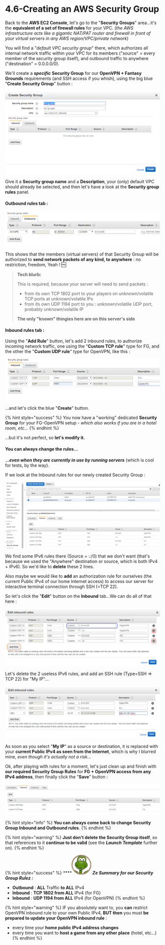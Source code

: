 # 4.6-Creating an AWS Security Group

Back to the **AWS EC2 Console**, let's go to the "**Security Groups**" area...it's the **equivalent of a set of firewall rules** for your VPC. \(_the AWS infrastructure acts like a gigantic NAT/PAT router and firewall in front of your virtual servers in any AWS region/VPC/private network_\)

You will find a "_default VPC security group_" there, which authorizes all internal network traffic within your VPC for its members \("source" = every member of the security group itself\), and outbound traffic to anywhere \("destination" = 0.0.0.0/0\).

We'll create a _**specific**_ **Security Group** for our **OpenVPN + Fantasy Grounds** requirements \(and SSH access if you whish\), using the big blue "**Create Security Group**" button :

![](../.gitbook/assets/image%20%2837%29.png)

Give it a **Security group name** and a **Description**, your \(only\) default VPC should already be selected, and then let's have a look at the **Security group rules** panel.



#### **Outbound rules** tab :

![Authorized Outbound traffic : All / Anywhere](../.gitbook/assets/image%20%28104%29.png)

This shows that the members \(virtual servers\) of that Security Group will be authorized to **send network packets of any kind, to anywhere** : no restriction, freedom, Yeah ! 🆓 

> **Tech blurb:**
>
> This is required, because your server will need to send packets :
>
> * from its own TCP 1802 port to your players on unknown/volatile TCP ports at unknown/volatile IPs
> * from its own UDP 1194 port to you : unknown/volatile UDP port, probably unknown/volatile IP
>
> **The only "known" thingies here are on this server's side**



#### Inbound rules tab :

Using the "**Add Rule**" button, let's add 2 inbound rules, to authorize incoming network traffic, one using the "**Custom TCP rule**" type for FG, and the other the "**Custom UDP rule**" type for OpenVPN, like this :

![](../.gitbook/assets/image%20%2861%29.png)

...and let's click the blue "**Create**" button.

{% hint style="success" %}
You now have a "working" dedicated **Security Group** for your FG-OpenVPN setup - _which also works if you are in a hotel room, etc..._
{% endhint %}

...but it's not perfect, so **let's modify it.**



#### You can always change the rules...

._**..even when they are currently in use by running servers**_ \(which is cool for tests, by the way\).

If we look at the Inbound rules for our newly created Security Group :

![](../.gitbook/assets/image%20%2897%29.png)

We find some IPv6 rules there \(Source = ::/0\) that we don't want \(that's because we used the "Anywhere" destination or source, which is both IPv4 + IPv6\). So we'd like to **delete** these 2 lines.

Also maybe we would like to **add** an authorization rule for ourselves \(the current Public IPv4 of our home Internet access\) to access our server for interactive terminal connection through SSH \(=TCP 22\).

So let's click the "**Edit**" button on the **Inbound** tab...We can do all of that here :

![Red: delete rule, Orange : add rule, Blue : change some details](../.gitbook/assets/image%20%28115%29.png)

Let's delete the 2 useless IPv6 rules, and add an SSH rule \(Type=SSH =&gt; TCP 22\) for "My IP"...

![](../.gitbook/assets/image%20%2863%29.png)

As soon as you select "**My IP**" as a source or destination, it is replaced with your **current Public IPv4 as seen from the Internet**, which is why I blurred mine, _even though it's actually not a risk..._

Ok, after playing with rules for a moment, let's just clean up and finish with **our required Security Group Rules** for **FG + OpenVPN access from any IPv4 address**, then finally click the "**Save**" button :

![Our required S.G. rules for FG + OpenVPN from any IPv4](../.gitbook/assets/image%20%2841%29.png)

{% hint style="info" %}
**You can always come back to change Security Group Inbound and Outbound rules**.
{% endhint %}

{% hint style="warning" %}
**Just don't delete the Security Group itself**, so that references to it **continue to be valid** \(see the _**Launch Template**_ further on\).
{% endhint %}

{% hint style="success" %}
_\*\*\*\*_![](../.gitbook/assets/zeferby_dino_64%20%282%29.png) _**Ze Summary for our Security Group Rulez :**_

* **Outbound** : **ALL** Traffic **to ALL** IPv4
* **Inbound** : **TCP 1802 from ALL** IPv4 \(for FG\)
* **Inbound** : **UDP 1194 from ALL** IPv4 \(for OpenVPN\)
{% endhint %}

{% hint style="warning" %}
IF you absolutely want to, you **can** restrict OpenVPN inbound rule to your own Public IPv4, **BUT then** you must **be prepared to update your OpenVPN inbound rule** :

* every time your **home public IPv4 address changes**
* every time you want to **host a game from any other place** \(hotel, etc...\)
{% endhint %}



